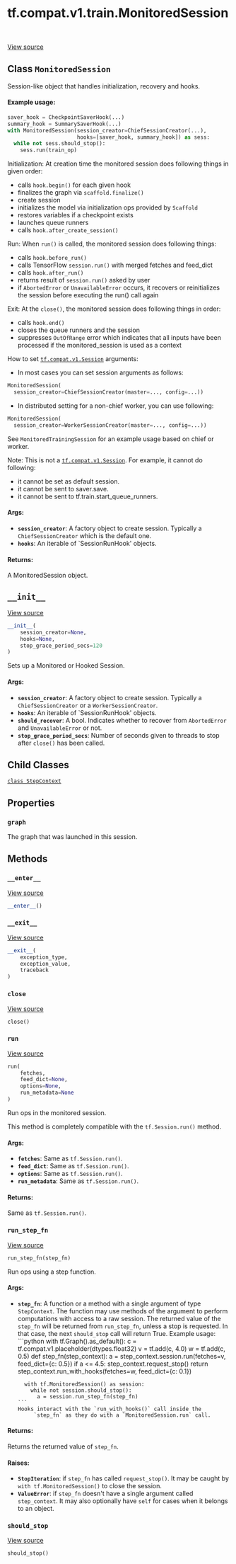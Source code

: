 <div itemscope itemtype="http://developers.google.com/ReferenceObject">
<meta itemprop="name" content="tf.compat.v1.train.MonitoredSession" />
<meta itemprop="path" content="Stable" />
<meta itemprop="property" content="StepContext"/>
<meta itemprop="property" content="graph"/>
<meta itemprop="property" content="__enter__"/>
<meta itemprop="property" content="__exit__"/>
<meta itemprop="property" content="__init__"/>
<meta itemprop="property" content="close"/>
<meta itemprop="property" content="run"/>
<meta itemprop="property" content="run_step_fn"/>
<meta itemprop="property" content="should_stop"/>
</div>

# tf.compat.v1.train.MonitoredSession

<!-- Insert buttons -->

<table class="tfo-notebook-buttons tfo-api" align="left">
</table>

<a target="_blank" href="/code/stable/tensorflow/python/training/monitored_session.py">View source</a>



## Class `MonitoredSession`

<!-- Start diff -->
Session-like object that handles initialization, recovery and hooks.



<!-- Placeholder for "Used in" -->


#### Example usage:



```python
saver_hook = CheckpointSaverHook(...)
summary_hook = SummarySaverHook(...)
with MonitoredSession(session_creator=ChiefSessionCreator(...),
                      hooks=[saver_hook, summary_hook]) as sess:
  while not sess.should_stop():
    sess.run(train_op)
```

Initialization: At creation time the monitored session does following things
in given order:

* calls `hook.begin()` for each given hook
* finalizes the graph via `scaffold.finalize()`
* create session
* initializes the model via initialization ops provided by `Scaffold`
* restores variables if a checkpoint exists
* launches queue runners
* calls `hook.after_create_session()`

Run: When `run()` is called, the monitored session does following things:

* calls `hook.before_run()`
* calls TensorFlow `session.run()` with merged fetches and feed_dict
* calls `hook.after_run()`
* returns result of `session.run()` asked by user
* if `AbortedError` or `UnavailableError` occurs, it recovers or
  reinitializes the session before executing the run() call again


Exit: At the `close()`, the monitored session does following things in order:

* calls `hook.end()`
* closes the queue runners and the session
* suppresses `OutOfRange` error which indicates that all inputs have been
  processed if the monitored_session is used as a context

How to set <a href="../../../../tf/compat/v1/Session.md"><code>tf.compat.v1.Session</code></a> arguments:

* In most cases you can set session arguments as follows:

```python
MonitoredSession(
  session_creator=ChiefSessionCreator(master=..., config=...))
```

* In distributed setting for a non-chief worker, you can use following:

```python
MonitoredSession(
  session_creator=WorkerSessionCreator(master=..., config=...))
```

See `MonitoredTrainingSession` for an example usage based on chief or worker.

Note: This is not a <a href="../../../../tf/compat/v1/Session.md"><code>tf.compat.v1.Session</code></a>. For example, it cannot do
following:

* it cannot be set as default session.
* it cannot be sent to saver.save.
* it cannot be sent to tf.train.start_queue_runners.

#### Args:


* <b>`session_creator`</b>: A factory object to create session. Typically a
  `ChiefSessionCreator` which is the default one.
* <b>`hooks`</b>: An iterable of `SessionRunHook' objects.


#### Returns:

A MonitoredSession object.


<h2 id="__init__"><code>__init__</code></h2>

<a target="_blank" href="/code/stable/tensorflow/python/training/monitored_session.py">View source</a>

``` python
__init__(
    session_creator=None,
    hooks=None,
    stop_grace_period_secs=120
)
```

Sets up a Monitored or Hooked Session.


#### Args:


* <b>`session_creator`</b>: A factory object to create session. Typically a
  `ChiefSessionCreator` or a `WorkerSessionCreator`.
* <b>`hooks`</b>: An iterable of `SessionRunHook' objects.
* <b>`should_recover`</b>: A bool. Indicates whether to recover from `AbortedError`
  and `UnavailableError` or not.
* <b>`stop_grace_period_secs`</b>: Number of seconds given to threads to stop after
  `close()` has been called.



## Child Classes
[`class StepContext`](../../../../tf/compat/v1/train/MonitoredSession/StepContext.md)

## Properties

<h3 id="graph"><code>graph</code></h3>

The graph that was launched in this session.




## Methods

<h3 id="__enter__"><code>__enter__</code></h3>

<a target="_blank" href="/code/stable/tensorflow/python/training/monitored_session.py">View source</a>

``` python
__enter__()
```




<h3 id="__exit__"><code>__exit__</code></h3>

<a target="_blank" href="/code/stable/tensorflow/python/training/monitored_session.py">View source</a>

``` python
__exit__(
    exception_type,
    exception_value,
    traceback
)
```




<h3 id="close"><code>close</code></h3>

<a target="_blank" href="/code/stable/tensorflow/python/training/monitored_session.py">View source</a>

``` python
close()
```




<h3 id="run"><code>run</code></h3>

<a target="_blank" href="/code/stable/tensorflow/python/training/monitored_session.py">View source</a>

``` python
run(
    fetches,
    feed_dict=None,
    options=None,
    run_metadata=None
)
```

Run ops in the monitored session.

This method is completely compatible with the `tf.Session.run()` method.

#### Args:


* <b>`fetches`</b>: Same as `tf.Session.run()`.
* <b>`feed_dict`</b>: Same as `tf.Session.run()`.
* <b>`options`</b>: Same as `tf.Session.run()`.
* <b>`run_metadata`</b>: Same as `tf.Session.run()`.


#### Returns:

Same as `tf.Session.run()`.


<h3 id="run_step_fn"><code>run_step_fn</code></h3>

<a target="_blank" href="/code/stable/tensorflow/python/training/monitored_session.py">View source</a>

``` python
run_step_fn(step_fn)
```

Run ops using a step function.


#### Args:


* <b>`step_fn`</b>: A function or a method with a single argument of type
  `StepContext`.  The function may use methods of the argument to perform
  computations with access to a raw session.  The returned value of the
  `step_fn` will be returned from `run_step_fn`, unless a stop is
  requested.  In that case, the next `should_stop` call will return True.
  Example usage:
      ```python
      with tf.Graph().as_default():
        c = tf.compat.v1.placeholder(dtypes.float32)
        v = tf.add(c, 4.0)
        w = tf.add(c, 0.5)
        def step_fn(step_context):
          a = step_context.session.run(fetches=v, feed_dict={c: 0.5})
          if a <= 4.5:
            step_context.request_stop()
            return step_context.run_with_hooks(fetches=w,
                                               feed_dict={c: 0.1})

        with tf.MonitoredSession() as session:
          while not session.should_stop():
            a = session.run_step_fn(step_fn)
      ```
      Hooks interact with the `run_with_hooks()` call inside the
           `step_fn` as they do with a `MonitoredSession.run` call.


#### Returns:

Returns the returned value of `step_fn`.



#### Raises:


* <b>`StopIteration`</b>: if `step_fn` has called `request_stop()`.  It may be
  caught by `with tf.MonitoredSession()` to close the session.
* <b>`ValueError`</b>: if `step_fn` doesn't have a single argument called
  `step_context`. It may also optionally have `self` for cases when it
  belongs to an object.

<h3 id="should_stop"><code>should_stop</code></h3>

<a target="_blank" href="/code/stable/tensorflow/python/training/monitored_session.py">View source</a>

``` python
should_stop()
```







